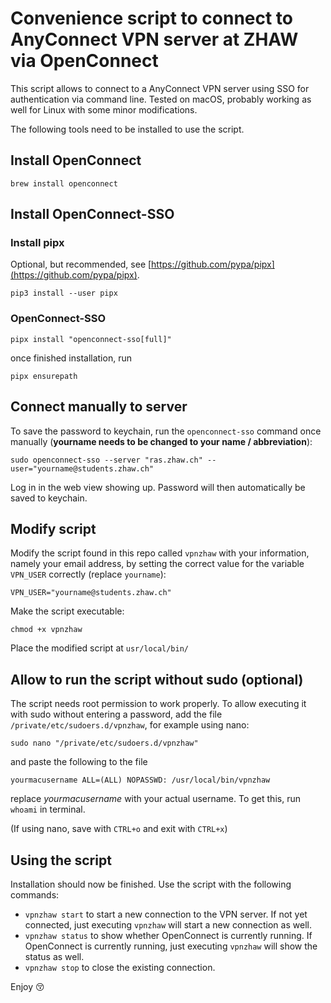 # Convenience script to connect to AnyConnect VPN server at ZHAW via OpenConnect

This script allows to connect to a AnyConnect VPN server using SSO for authentication via command line. Tested on macOS, probably working as well for Linux with some minor modifications.

The following tools need to be installed to use the script.


## Install OpenConnect

```shell
brew install openconnect
```


## Install OpenConnect-SSO

### Install pipx

Optional, but recommended, see [https://github.com/pypa/pipx](https://github.com/pypa/pipx).

```shell
pip3 install --user pipx
```


### OpenConnect-SSO

```shell
pipx install "openconnect-sso[full]"
```

once finished installation, run

```shell
pipx ensurepath
```


## Connect manually to server

To save the password to keychain, run the `openconnect-sso` command once manually (**yourname needs to be changed to your name / abbreviation**):

```shell
sudo openconnect-sso --server "ras.zhaw.ch" --user="yourname@students.zhaw.ch"
```

Log in in the web view showing up. Password will then automatically be saved to keychain.


## Modify script

Modify the script found in this repo called `vpnzhaw` with your information, namely your email address, by setting the correct value for the variable `VPN_USER` correctly (replace `yourname`):

```shell
VPN_USER="yourname@students.zhaw.ch"
```


Make the script executable:

```shell
chmod +x vpnzhaw
```


Place the modified script at `usr/local/bin/`


## Allow to run the script without sudo (optional)

The script needs root permission to work properly.
To allow executing it with sudo without entering a password, add the file `/private/etc/sudoers.d/vpnzhaw`, for example using nano:

```shell
sudo nano "/private/etc/sudoers.d/vpnzhaw"
```

and paste the following to the file

```shell
yourmacusername ALL=(ALL) NOPASSWD: /usr/local/bin/vpnzhaw
```

replace *yourmacusername* with your actual username. To get this, run `whoami` in terminal.

(If using nano, save with `CTRL+o` and exit with `CTRL+x`)


## Using the script

Installation should now be finished. Use the script with the following commands:

- `vpnzhaw start` to start a new connection to the VPN server. If not yet connected, just executing `vpnzhaw` will start a new connection as well.
- `vpnzhaw status` to show whether OpenConnect is currently running. If OpenConnect is currently running, just executing `vpnzhaw` will show the status as well.
- `vpnzhaw stop` to close the existing connection.


Enjoy 😚





